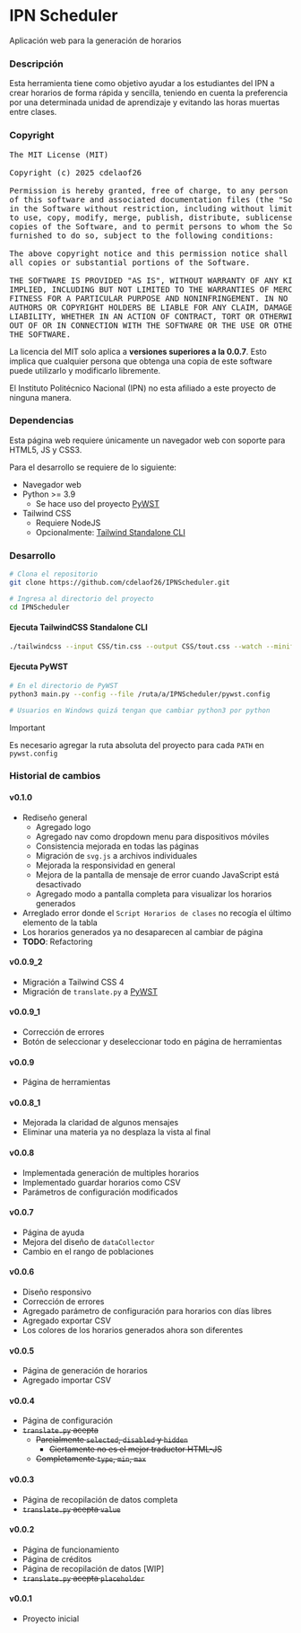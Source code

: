 # IPN Scheduler

Aplicación web para la generación de horarios

### Descripción
Esta herramienta tiene como objetivo ayudar a los 
estudiantes del IPN a crear horarios de forma rápida y 
sencilla, teniendo en cuenta la preferencia por una 
determinada unidad de aprendizaje y evitando las horas 
muertas entre clases.

### Copyright
<pre>
The MIT License (MIT)

Copyright (c) 2025 cdelaof26

Permission is hereby granted, free of charge, to any person obtaining a copy
of this software and associated documentation files (the "Software"), to deal
in the Software without restriction, including without limitation the rights
to use, copy, modify, merge, publish, distribute, sublicense, and/or sell
copies of the Software, and to permit persons to whom the Software is
furnished to do so, subject to the following conditions:

The above copyright notice and this permission notice shall be included in
all copies or substantial portions of the Software.

THE SOFTWARE IS PROVIDED "AS IS", WITHOUT WARRANTY OF ANY KIND, EXPRESS OR
IMPLIED, INCLUDING BUT NOT LIMITED TO THE WARRANTIES OF MERCHANTABILITY,
FITNESS FOR A PARTICULAR PURPOSE AND NONINFRINGEMENT. IN NO EVENT SHALL THE
AUTHORS OR COPYRIGHT HOLDERS BE LIABLE FOR ANY CLAIM, DAMAGES OR OTHER
LIABILITY, WHETHER IN AN ACTION OF CONTRACT, TORT OR OTHERWISE, ARISING FROM,
OUT OF OR IN CONNECTION WITH THE SOFTWARE OR THE USE OR OTHER DEALINGS IN
THE SOFTWARE.
</pre>

La licencia del MIT solo aplica a **versiones superiores a la 
0.0.7**. Esto implica que cualquier persona que obtenga una copia 
de este software puede utilizarlo y modificarlo libremente.

El Instituto Politécnico Nacional (IPN) no esta afiliado a 
este proyecto de ninguna manera.

### Dependencias
Esta página web requiere únicamente un navegador web con 
soporte para HTML5, JS y CSS3.

Para el desarrollo se requiere de lo siguiente:
- Navegador web
- Python >= 3.9
  - Se hace uso del proyecto [PyWST](https://github.com/cdelaof26/PyWST)
- Tailwind CSS
  - Requiere NodeJS
  - Opcionalmente: [Tailwind Standalone CLI](https://tailwindcss.com/blog/standalone-cli)

### Desarrollo
```bash
# Clona el repositorio
git clone https://github.com/cdelaof26/IPNScheduler.git
```

```bash
# Ingresa al directorio del proyecto
cd IPNScheduler
```

#### Ejecuta TailwindCSS Standalone CLI

```bash
./tailwindcss --input CSS/tin.css --output CSS/tout.css --watch --minify
```

#### Ejecuta PyWST
```bash
# En el directorio de PyWST
python3 main.py --config --file /ruta/a/IPNScheduler/pywst.config

# Usuarios en Windows quizá tengan que cambiar python3 por python
```

> [!IMPORTANT]  
> Es necesario agregar la ruta absoluta del proyecto para cada `PATH` en `pywst.config`


### Historial de cambios

#### v0.1.0
- Rediseño general
  - Agregado logo
  - Agregado nav como dropdown menu para dispositivos móviles
  - Consistencia mejorada en todas las páginas
  - Migración de `svg.js` a archivos individuales
  - Mejorada la responsividad en general
  - Mejora de la pantalla de mensaje de error cuando 
    JavaScript está desactivado
  - Agregado modo a pantalla completa para visualizar los
    horarios generados
- Arreglado error donde el `Script Horarios de clases` 
  no recogía el último elemento de la tabla
- Los horarios generados ya no desaparecen al cambiar de 
  página
- **TODO**: Refactoring

#### v0.0.9_2
- Migración a Tailwind CSS 4
- Migración de `translate.py` a [PyWST](https://github.com/cdelaof26/PyWST)

#### v0.0.9_1
- Corrección de errores
- Botón de seleccionar y deseleccionar todo en página de herramientas

#### v0.0.9
- Página de herramientas

#### v0.0.8_1
- Mejorada la claridad de algunos mensajes
- Eliminar una materia ya no desplaza la vista al final

#### v0.0.8
- Implementada generación de multiples horarios
- Implementado guardar horarios como CSV
- Parámetros de configuración modificados

#### v0.0.7
- Página de ayuda
- Mejora del diseño de `dataCollector`
- Cambio en el rango de poblaciones

#### v0.0.6
- Diseño responsivo
- Corrección de errores
- Agregado parámetro de configuración para horarios con días libres
- Agregado exportar CSV
- Los colores de los horarios generados ahora son diferentes

#### v0.0.5
- Página de generación de horarios
- Agregado importar CSV

#### v0.0.4
- Página de configuración
- ~~`translate.py` acepta~~ 
  - ~~Parcialmente `selected`, `disabled` y `hidden`~~
    - ~~Ciertamente no es el mejor traductor HTML-JS~~
  - ~~Completamente `type`, `min`, `max`~~

#### v0.0.3
- Página de recopilación de datos completa
- ~~`translate.py` acepta `value`~~ 

#### v0.0.2
- Página de funcionamiento
- Página de créditos
- Página de recopilación de datos [WIP]
- ~~`translate.py` acepta `placeholder`~~

#### v0.0.1
- Proyecto inicial
